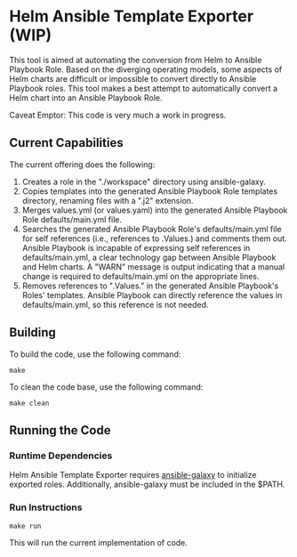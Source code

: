 # Helm Ansible Template Exporter (WIP)

This tool is aimed at automating the conversion from Helm to Ansible Playbook Role.  Based on the diverging operating
models, some aspects of Helm charts are difficult or impossible to convert directly to Ansible Playbook roles.  This
tool makes a best attempt to automatically convert a Helm chart into an Ansible Playbook Role.

Caveat Emptor:  This code is very much a work in progress.

## Current Capabilities
The current offering does the following:
1) Creates a role in the "./workspace" directory using ansible-galaxy.
2) Copies templates into the generated Ansible Playbook Role templates directory, renaming files with a ".j2" extension.
3) Merges values.yml (or values.yaml) into the generated Ansible Playbook Role defaults/main.yml file.
4) Searches the generated Ansible Playbook Role's defaults/main.yml file for self references (i.e., references to
.Values.) and comments them out.  Ansible Playbook is incapable of expressing self references in defaults/main.yml,
a clear technology gap between Ansible Playbook and Helm charts.  A "WARN" message is output indicating that a manual
change is required to defaults/main.yml on the appropriate lines.
5) Removes references to ".Values." in the generated Ansible Playbook's Roles' templates.  Ansible Playbook can directly
reference the values in defaults/main.yml, so this reference is not needed.

## Building

To build the code, use the following command:

```shell script
make
```

To clean the code base, use the following command:
```shell script
make clean
```

## Running the Code

### Runtime Dependencies

Helm Ansible Template Exporter requires [ansible-galaxy](https://galaxy.ansible.com/) to initialize exported roles.
Additionally, ansible-galaxy must be included in the $PATH.

### Run Instructions

```shell script
make run
``` 
This will run the current implementation of code.
